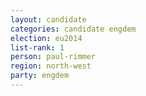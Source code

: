 ```yaml
---
layout: candidate
categories: candidate engdem
election: eu2014
list-rank: 1
person: paul-rimmer
region: north-west
party: engdem
---
```

